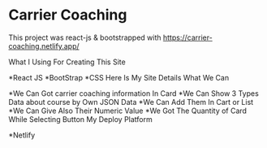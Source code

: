 # <h1> Carrier Coaching </h1>

This project was react-js & bootstrapped with https://carrier-coaching.netlify.app/

What I Using For Creating This Site

*React JS
*BootStrap
*CSS
Here Is My Site Details What We Can

*We Can Got carrier coaching information In Card
*We Can Show 3 Types Data about course by Own JSON Data
*We Can Add Them In Cart or List
*We Can Give Also Their Numeric Value
*We Got The Quantity of Card While Selecting Button
My Deploy Platform

*Netlify

